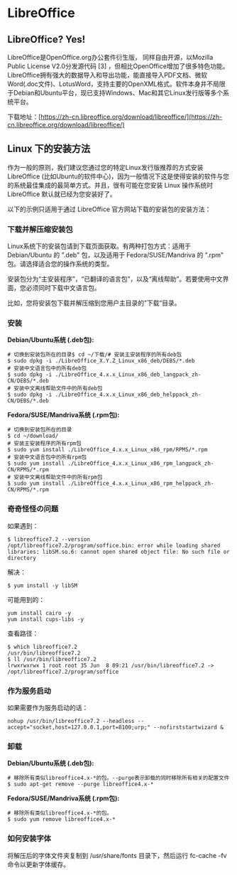 # LibreOffice

## LibreOffice? Yes!

LibreOffice是OpenOffice.org办公套件衍生版， 同样自由开源，以Mozilla Public License V2.0分发源代码 [3]  ，但相比OpenOffice增加了很多特色功能。LibreOffice拥有强大的数据导入和导出功能，能直接导入PDF文档、微软Word(.doc文件)、LotusWord，支持主要的OpenXML格式。软件本身并不局限于Debian和Ubuntu平台，现已支持Windows、Mac和其它Linux发行版等多个系统平台。

下载地址：[https://zh-cn.libreoffice.org/download/libreoffice/](https://zh-cn.libreoffice.org/download/libreoffice/)

## Linux 下的安装方法

作为一般的原则，我们建议您通过您的特定Linux发行版推荐的方式安装 LibreOffice (比如Ubuntu的软件中心)，因为一般情况下这是使得安装的软件与您的系统最佳集成的最简单方式。并且，很有可能在您安装 Linux 操作系统时 LibreOffice 默认就已经为您安装好了。

以下的示例只适用于通过 LibreOffice 官方网站下载的安装包的安装方法：

### 下载并解压缩安装包

Linux系统下的安装包请到下载页面获取。有两种打包方式：适用于 Debian/Ubuntu 的 ".deb" 包，以及适用于 Fedora/SUSE/Mandriva 的 ".rpm" 包。请选择适合您的操作系统的类型。

安装包分为“主安装程序”，“已翻译的语言包”，以及“离线帮助”。若要使用中文界面，您必须同时下载中文语言包。

比如，您将安装包下载并解压缩到您用户主目录的”下载“目录。

### 安装

**Debian/Ubuntu系统 (.deb包):**

```shell
# 切换到安装包所在的目录$ cd ~/下载/# 安装主安装程序的所有deb包
$ sudo dpkg -i ./LibreOffice_X.Y.Z_Linux_x86_deb/DEBS/*.deb
# 安装中文语言包中的所有deb包
$ sudo dpkg -i ./LibreOffice_4.x.x_Linux_x86_deb_langpack_zh-CN/DEBS/*.deb
# 安装中文离线帮助文件中的所有deb包
$ sudo dpkg -i ./LibreOffice_4.x.x_Linux_x86_deb_helppack_zh-CN/DEBS/*.deb
```

**Fedora/SUSE/Mandriva系统 (.rpm包):**

```shell
# 切换到安装包所在的目录
$ cd ~/download/
# 安装主安装程序的所有rpm包
$ sudo yum install ./LibreOffice_4.x.x_Linux_x86_rpm/RPMS/*.rpm
# 安装中文语言包中的所有rpm包
$ sudo yum install ./LibreOffice_4.x.x_Linux_x86_rpm_langpack_zh-CN/RPMS/*.rpm
# 安装中文离线帮助文件中的所有rpm包
$ sudo yum install ./LibreOffice_4.x.x_Linux_x86_rpm_helppack_zh-CN/RPMS/*.rpm
```

### 奇奇怪怪の问题

如果遇到：

```shell
$ libreoffice7.2 --version
/opt/libreoffice7.2/program/soffice.bin: error while loading shared libraries: libSM.so.6: cannot open shared object file: No such file or directory
```

解决：

```shell
$ yum install -y libSM 
```

可能用到的：

```shell
yum install cairo -y 
yum install cups-libs -y 
```

查看路径：

```shell
$ which libreoffice7.2
/usr/bin/libreoffice7.2
$ ll /usr/bin/libreoffice7.2
lrwxrwxrwx 1 root root 35 Jun  8 09:21 /usr/bin/libreoffice7.2 -> /opt/libreoffice7.2/program/soffice
```


### 作为服务启动

如果需要作为服务启动的话：

```shell
nohup /usr/bin/libreoffice7.2 --headless --accept="socket,host=127.0.0.1,port=8100;urp;" --nofirststartwizard &
```

### 卸载

**Debian/Ubuntu系统 (.deb包):**

```shell
# 移除所有类似libreoffice4.x-*的包。--purge表示卸载的同时移除所有相关的配置文件
$ sudo apt-get remove --purge libreoffice4.x-*
```

**Fedora/SUSE/Mandriva系统 (.rpm包):**

```shell
# 移除所有类似libreoffice4.x-*的包。
$ sudo yum remove libreoffice4.x-*
```

### 如何安装字体

将解压后的字体文件夹复制到 /usr/share/fonts 目录下，然后运行 fc-cache -fv 命令以更新字体缓存。



